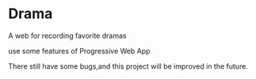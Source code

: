 # Drama
A web for recording favorite dramas

use some features of Progressive Web App

There still have some bugs,and this project will be improved in the future.
